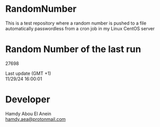 # RandomNumber    
This is a test repository where a random number is pushed to a file automatically passwordless from a cron job in my Linux CentOS server    
# Random Number of the last run   
27698
      
Last update (GMT +1)    
11/29/24 16:00:01
# Developer    
Hamdy Abou El Anein   
hamdy.aea@protonmail.com
